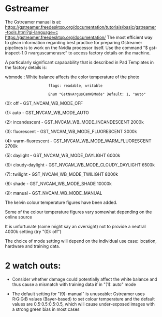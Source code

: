 # Gstreamer

The Gstreamer manual is at: https://gstreamer.freedesktop.org/documentation/tutorials/basic/gstreamer-tools.html?gi-language=c
https://gstreamer.freedesktop.org/documentation/
The most efficient way to glean information regarding best practice for preparing Gstreamer pipelines is to work on the Nvidia processor itself.
Use the command "$ gst-inspect-1.0 nvarguscamerasrc” to access factory details on the machine. 

A particularly significant capabability that is described in Pad Templates in the factory details is:

wbmode         : White balance affects the color temperature of the photo

                        flags: readable, writable
                        
                        Enum "GstNvArgusCamWBMode" Default: 1, "auto"

(0): off              - GST_NVCAM_WB_MODE_OFF

(1): auto             - GST_NVCAM_WB_MODE_AUTO

(2): incandescent     - GST_NVCAM_WB_MODE_INCANDESCENT          2000k

(3): fluorescent      - GST_NVCAM_WB_MODE_FLUORESCENT           3000k

(4): warm-fluorescent - GST_NVCAM_WB_MODE_WARM_FLUORESCENT      2700k

(5): daylight         - GST_NVCAM_WB_MODE_DAYLIGHT		          6000k

(6): cloudy-daylight  - GST_NVCAM_WB_MODE_CLOUDY_DAYLIGHT	      6500k

(7): twilight         - GST_NVCAM_WB_MODE_TWILIGHT		          8000k

(8): shade            - GST_NVCAM_WB_MODE_SHADE		              10000k

(9): manual           - GST_NVCAM_WB_MODE_MANUAL

The kelvin colour temperature figures have been added.

Some of the colour temperature figures vary somewhat depending on the online source

It is unfortunate (some might say an oversight) not to provide a neutral 4000k setting (try "(0): off")

The choice of mode setting will depend on the individual use case: location, hardware and training data.

# 2 watch outs:

*  Consider whether damage could potentially affect the white balance and thus cause a mismatch with training data if in
"(1): auto" mode
   
*  The default setting for "(9): manual" is unuseable: Gstreamer uses R:G:G:B values (Bayer-based) to set colour temperature 
and the default values are 0.5:0.5:0.5:0.5, which will cause under-exposed images with a strong green bias in most cases
